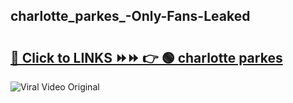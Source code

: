 
 ## charlotte_parkes_-Only-Fans-Leaked

# <h2><a href="https://clipsfans.com/charlotte_parkes_&ref=git">🔗 Click to LINKS ⏩⏩ 👉 🟢 charlotte parkes  </a></h2>

<a href="https://clipsfans.com/charlotte_parkes_&ref=git" rel="nofollow" data-target="animated-image.originalLink"><img src="https://i.ibb.co.com/xMMVF88/686577567.gif" alt="Viral Video Original" style="max-width: 100%; display: inline-block;" data-target="animated-image.originalImage"></a>
